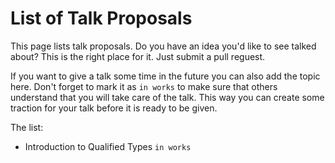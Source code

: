 # List of Talk Proposals

This page lists talk proposals. Do you have an idea you'd like to see talked about? This is the right place for it. Just submit a pull reguest.

If you want to give a talk some time in the future you can also add the topic here.
Don't forget to mark it as `in works` to make sure that others understand that you will take care of the talk.
This way you can create some traction for your talk before it is ready to be given.

The list:

- Introduction to Qualified Types `in works`
